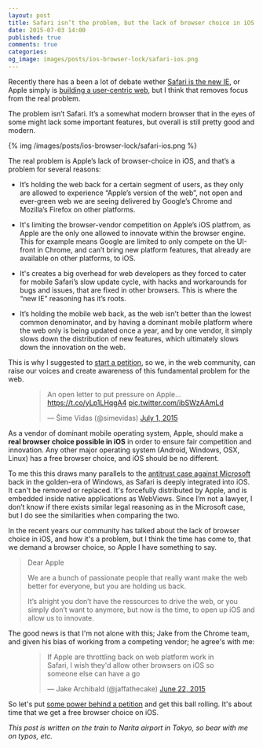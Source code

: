 ```yaml
---
layout: post
title: Safari isn’t the problem, but the lack of browser choice in iOS is.
date: 2015-07-03 14:00
published: true
comments: true
categories:
og_image: images/posts/ios-browser-lock/safari-ios.png
---
```


Recently there has a been a lot of debate wether [Safari is the new IE](http://nolanlawson.com/2015/06/30/safari-is-the-new-ie/), or Apple simply is [building a user-centric web](http://www.imore.com/safari-isnt-new-ie-its-user-centric-web), but I think that removes focus from the real problem.

The problem isn’t Safari. It’s a somewhat modern browser that in the eyes of some might lack some important features, but overall is still pretty good and modern.

{% img /images/posts/ios-browser-lock/safari-ios.png %}

<!--more-->

The real problem is Apple’s lack of browser-choice in iOS, and that’s a problem for several reasons:

- It’s holding the web back for a certain segment of users, as they only are allowed to experience “Apple’s version of the web”, not open and ever-green web we are seeing delivered by Google’s Chrome and Mozilla’s Firefox on other platforms.

- It's limiting the browser-vendor competition on Apple’s iOS platfrom, as Apple are the only one allowed to innovate within the browser engine. This for example means Google are limited to only compete on the UI-front in Chrome, and can’t bring new platform features, that already are available on other platforms, to iOS.

- It's creates a big overhead for web developers as they forced to cater for mobile Safari’s slow update cycle, with hacks and workarounds for bugs and issues, that are fixed in other browsers. This is where the “new IE” reasoning has it’s roots.

- It’s holding the mobile web back, as the web isn’t better than the lowest common denominator, and by having a dominant mobile platform where the web only is being updated once a year, and by one vendor, it simply slows down the distribution of new features, which ultimately slows down the innovation on the web.

This is why I suggested to [start a petition](https://github.com/h5bp/lazyweb-requests/issues/181#issuecomment-117436986), so we, in the web community, can raise our voices and create awareness of this fundamental problem for the web.

<figure>
	<blockquote class="twitter-tweet" lang="en"><p lang="en" dir="ltr">An open letter to put pressure on Apple… <a href=“https://t.co/yLp1LHqgA4”>https://t.co/yLp1LHqgA4</a> <a href=“http://t.co/ibSWzAAmLd”>pic.twitter.com/ibSWzAAmLd</a></p>&mdash; Šime Vidas (@simevidas) <a href=“https://twitter.com/simevidas/status/616114174729551872”>July 1, 2015</a></blockquote>
</figure>

As a vendor of dominant mobile operating system, Apple, should make a **real browser choice possible in iOS** in order to ensure fair competition and innovation. Any other major operating system (Android, Windows, OSX, Linux) has a free browser choice, and iOS should be no different.

To me this this draws many parallels to the [antitrust case against Microsoft](https://en.wikipedia.org/wiki/United_States_v._Microsoft_Corp.) back in the golden-era of Windows, as Safari is deeply integrated into iOS. It can't be removed or replaced. It's forcefully distributed by Apple, and is embedded inside native applications as WebViews. Since I’m not a lawyer, I don’t know if there exists similar legal reasoning as in the Microsoft case, but I do see the similarities when comparing the two.

In the recent years our community has talked about the lack of browser choice in iOS, and how it's a problem, but I think the time has come to, that we demand a browser choice, so Apple I have something to say.

<blockquote class="big">
	<p>Dear Apple</p>
	<p>We are a bunch of passionate people that really want make the web better for everyone, but you are holding us back.</p>
	<p>It’s alright you don’t have the ressources to drive the web, or you simply don’t want to anymore, but now is the time, to open up iOS and allow us to innovate.</p>
</blockquote>

The good news is that I'm not alone with this; Jake from the Chrome team, and given his bias of working from a competing vendor; he agree's with me:

<figure>
	<blockquote class="twitter-tweet" lang="en"><p lang="en" dir="ltr">If Apple are throttling back on web platform work in Safari, I wish they&#39;d allow other browsers on iOS so someone else can have a go</p>&mdash; Jake Archibald (@jaffathecake) <a href="https://twitter.com/jaffathecake/status/612992537238896641">June 22, 2015</a></blockquote>
</figure>

So let's put [some power behind a petition](https://github.com/h5bp/lazyweb-requests/issues/181#issuecomment-117792929) and get this ball rolling. It's about time that we get a free browser choice on iOS.

*This post is written on the train to Narita airport in Tokyo, so bear with me on typos, etc.*
